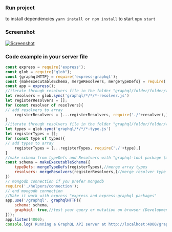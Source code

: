 ### Run project
to install dependencies
`yarn install or npm install`
to start
`npm start`
### Screenshot
[![Screenshot](https://i.stack.imgur.com/mBmb5.png "Screenshot")](https://i.stack.imgur.com/mBmb5.png "Screenshot")
### Code example in your server file
```javascript
const express = require('express');
const glob = require("glob");
const {graphqlHTTP} = require('express-graphql');
const {makeExecutableSchema, mergeResolvers, mergeTypeDefs} = require('graphql-tools');
const app = express();
//iterate through resolvers file in the folder "graphql/folder/folder/whatever*-resolver.js"
let resolvers = glob.sync('graphql/*/*/*-resolver.js')
let registerResolvers = [];
for (const resolver of resolvers){
// add resolvers to array
    registerResolvers = [...registerResolvers, require('./'+resolver),]
}
//iterate through resolvers file in the folder "graphql/folder/folder/whatever*-type.js"
let types = glob.sync('graphql/*/*/*-type.js')
let registerTypes = [];
for (const type of types){
// add types to array
    registerTypes = [...registerTypes, require('./'+type),]
}
//make schema from typeDefs and Resolvers with "graphql-tool package (makeExecutableSchema)"
const schema = makeExecutableSchema({
    typeDefs: mergeTypeDefs(registerTypes),//merge array types
    resolvers: mergeResolvers(registerResolvers,)//merge resolver type
})
// mongodb connection if you prefer mongodb
require('./helpers/connection');
// end mongodb connection
//Make it work with express "express and express-graphql packages"
app.use('/graphql', graphqlHTTP({
    schema: schema,
    graphiql: true,//test your query or mutation on browser (Development Only)
}));
app.listen(4000);
console.log('Running a GraphQL API server at http://localhost:4000/graphql');
```
